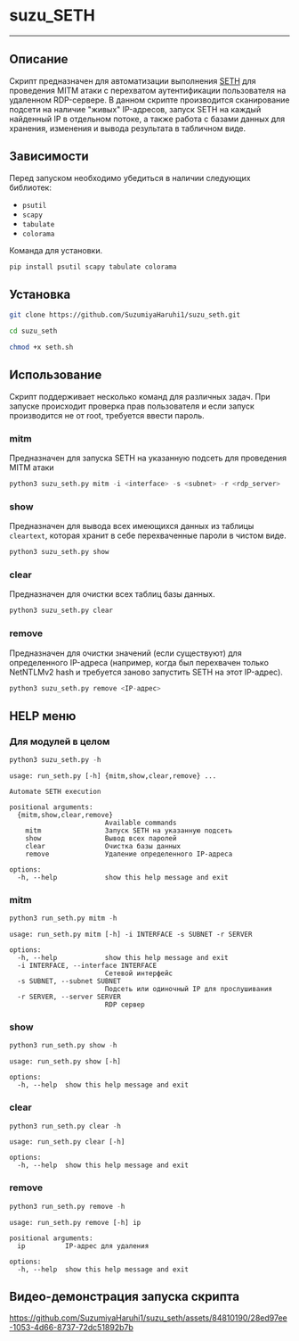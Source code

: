 # suzu_SETH
---
## Описание
Скрипт предназначен для автоматизации выполнения [SETH](https://github.com/SySS-Research/Seth) для проведения MITM атаки с перехватом аутентификации пользователя на удаленном RDP-сервере. 
В данном скрипте производится сканирование подсети на наличие "живых" IP-адресов, запуск SETH на каждый найденный IP в отдельном потоке, а также работа с базами данных для хранения, изменения и вывода результата в табличном виде.
## Зависимости
Перед запуском необходимо убедиться в наличии следующих библиотек:
- `psutil`
- `scapy`
- `tabulate`
- `colorama`

Команда для установки.
```python
pip install psutil scapy tabulate colorama
```
## Установка
```bash
git clone https://github.com/SuzumiyaHaruhi1/suzu_seth.git
```
```bash
cd suzu_seth
```
```bash
chmod +x seth.sh
```
## Использование
Скрипт поддерживает несколько команд для различных задач. При запуске происходит проверка прав пользователя и если запуск производится не от root, требуется ввести пароль.
### mitm
Предназначен для запуска SETH на указанную подсеть для проведения MITM атаки
```python
python3 suzu_seth.py mitm -i <interface> -s <subnet> -r <rdp_server>
```
### show
Предназначен для вывода всех имеющихся данных из таблицы `cleartext`, которая хранит в себе перехваченные пароли в чистом виде.
```python
python3 suzu_seth.py show
```
### clear
Предназначен для очистки всех таблиц базы данных.
```python
python3 suzu_seth.py clear
```
### remove
Предназначен для очистки значений (если существуют) для определенного IP-адреса (например, когда был перехвачен только NetNTLMv2 hash и требуется заново запустить SETH на этот IP-адрес).
```python
python3 suzu_seth.py remove <IP-адрес>
```
## HELP меню
### Для модулей в целом
```python
python3 suzu_seth.py -h
```
```
usage: run_seth.py [-h] {mitm,show,clear,remove} ...

Automate SETH execution

positional arguments:
  {mitm,show,clear,remove}
                        Available commands
    mitm                Запуск SETH на указанную подсеть
    show                Вывод всех паролей
    clear               Очистка базы данных
    remove              Удаление определенного IP-адреса

options:
  -h, --help            show this help message and exit
```
### mitm
```python
python3 run_seth.py mitm -h
```
```
usage: run_seth.py mitm [-h] -i INTERFACE -s SUBNET -r SERVER

options:
  -h, --help            show this help message and exit
  -i INTERFACE, --interface INTERFACE
                        Сетевой интерфейс
  -s SUBNET, --subnet SUBNET
                        Подсеть или одиночный IP для прослушивания
  -r SERVER, --server SERVER
                        RDP сервер
```
### show
```python
python3 run_seth.py show -h
```
```
usage: run_seth.py show [-h]

options:
  -h, --help  show this help message and exit
```
### clear
```python
python3 run_seth.py clear -h
```
```
usage: run_seth.py clear [-h]

options:
  -h, --help  show this help message and exit
```
### remove
```python
python3 run_seth.py remove -h
```
```
usage: run_seth.py remove [-h] ip

positional arguments:
  ip          IP-адрес для удаления

options:
  -h, --help  show this help message and exit
```
## Видео-демонстрация запуска скрипта
https://github.com/SuzumiyaHaruhi1/suzu_seth/assets/84810190/28ed97ee-1053-4d66-8737-72dc51892b7b
